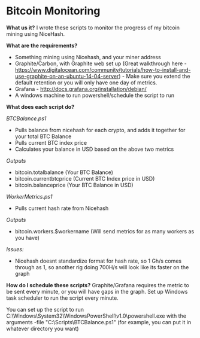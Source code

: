 # Bitcoin Monitoring

**What us it?**
I wrote these scripts to monitor the progress of my bitcoin mining using NiceHash. 

**What are the requirements?** 
 - Something mining using Nicehash, and your miner address
 - Graphite/Carbon, with Graphite web set up (Great walkthrough here - https://www.digitalocean.com/community/tutorials/how-to-install-and-use-graphite-on-an-ubuntu-14-04-server) - Make sure you extend the default retention or you will only have one day of metrics.
 - Grafana - http://docs.grafana.org/installation/debian/
 - A windows machine to run powershell/schedule the script to run
 
 **What does each script do?**
 
 *BTCBalance.ps1*
 - Pulls balance from nicehash for each crypto, and adds it together for your total BTC Balance
 - Pulls current BTC index price
 - Calculates your balance in USD based on the above two metrics
 
 *Outputs*
 - bitcoin.totalbalance (Your BTC Balance)
 - bitcoin.currentbtcprice (Current BTC Index price in USD)
 - bitcoin.balanceprice (Your BTC Balance in USD)
 
 *WorkerMetrics.ps1*
 - Pulls current hash rate from Nicehash
 
 *Outputs*
 - bitcoin.workers.$workername (Will send metrics for as many workers as you have)
 
 *Issues:*  
 - Nicehash doesnt standardize format for hash rate, so 1 Gh/s comes through as 1, so another rig doing 700H/s will look like its faster on the graph

**How do I schedule these scripts?**
Graphite/Grafana requires the metric to be sent every minute, or you will have gaps in the graph. Set up Windows task scheduler to run the script every minute.

You can set up the script to run C:\Windows\System32\WindowsPowerShell\v1.0\powershell.exe with the arguments -file "C:\Scripts\BTCBalance.ps1" (for example, you can put it in whatever directory you want)
